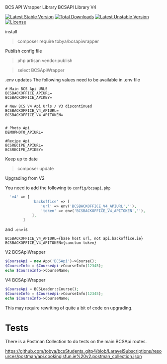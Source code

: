 BCS API Wrapper Library
BCSAPI Library V4

[![Latest Stable Version](https://poser.pugx.org/tobya/bcsapiwrapper/v)](//packagist.org/packages/tobya/bcsapiwrapper) [![Total Downloads](https://poser.pugx.org/tobya/bcsapiwrapper/downloads)](//packagist.org/packages/tobya/bcsapiwrapper) [![Latest Unstable Version](https://poser.pugx.org/tobya/bcsapiwrapper/v/unstable)](//packagist.org/packages/tobya/bcsapiwrapper) [![License](https://poser.pugx.org/tobya/bcsapiwrapper/license)](//packagist.org/packages/tobya/bcsapiwrapper)

install

> composer require tobya/bcsapiwrapper
> 

Publish config file

> php artisan vendor:publish 

> select BCSApiWrapper



.env updates
The following values need to be available in .env file

````angular2html
# Main BCS Api URLS
BCSBACKOFFICE_APIURL=
BCSBACKOFFICE_APIKEY=

# New BCS V4 Api Urls / V3 discontinued
BCSBACKOFFICE_V4_APIURL=
BCSBACKOFFICE_V4_APITOKEN=


# Photo Api
DEMOPHOTO_APIURL=

#Recipe Api
BCSRECIPE_APIURL=
BCSRECIPE_APIKEY=
````




Keep up to date

> composer update
> 
> 

Upgrading from V2 

You need to add the following to `config/bcsapi.php`

````php
  'v4' => [
            'backoffice' => [
                'url' => env('BCSBACKOFFICE_V4_APIURL',''),
                'token' => env('BCSBACKOFFICE_V4_APITOKEN',''),
            ],
        ]
````

and `.env` is

````
BCSBACKOFFICE_V4_APIURL={base host url, not api.backoffice.ie}
BCSBACKOFFICE_V4_APITOKEN={sanctum token}
````

V2 BCSApiWrapper
````php
$CourseApi = new App('BCSApi')->Course();
$CourseInfo = $CourseApi->CourseInfo(12345);
echo $CourseInfo->CourseName;
````

V4 BCSApiWrapper
````php
$CourseApi = BCSLoader::Course();
$CourseInfo = $CourseApi->CourseInfo(12345);
echo $CourseInfo->CourseName;
````

This may require rewriting of quite a bit of code on upgrading.

Tests
==

There is a Postman Collection to do tests on the main BCSApi routes.

https://github.com/tobya/bcsStudents_gitp4/blob/LaravelSubscriptions/resources/postman/api.cookingisfun.ie%20v2.postman_collection.json
